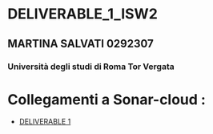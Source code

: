 # DELIVERABLE_1_ISW2
## MARTINA SALVATI 0292307
### Università degli studi di Roma Tor Vergata

# Collegamenti a Sonar-cloud :
-	[DELIVERABLE 1](https://sonarcloud.io/dashboard?id=msalvati97_DELIVERABLE_1_ISW22)
